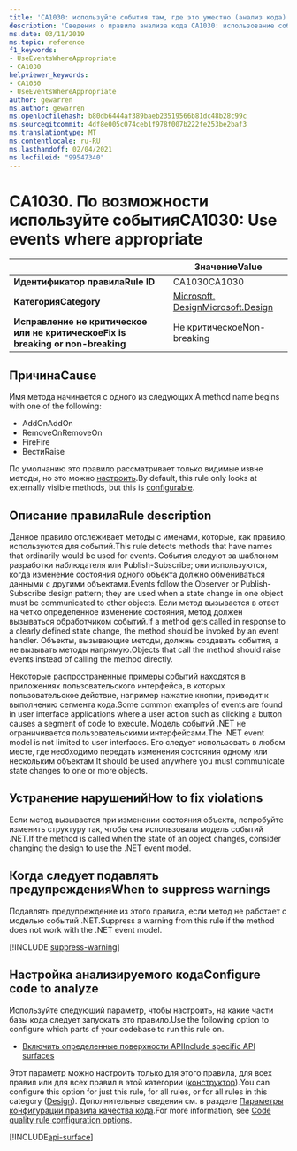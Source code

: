 ```yaml
---
title: 'CA1030: используйте события там, где это уместно (анализ кода)'
description: 'Сведения о правиле анализа кода CA1030: использование событий при необходимости'
ms.date: 03/11/2019
ms.topic: reference
f1_keywords:
- UseEventsWhereAppropriate
- CA1030
helpviewer_keywords:
- CA1030
- UseEventsWhereAppropriate
author: gewarren
ms.author: gewarren
ms.openlocfilehash: b80db6444af389baeb23519566b81dc48b28c99c
ms.sourcegitcommit: 4df8e005c074ceb1f978f007b222fe253be2baf3
ms.translationtype: MT
ms.contentlocale: ru-RU
ms.lasthandoff: 02/04/2021
ms.locfileid: "99547340"
---
```

# <a name="ca1030-use-events-where-appropriate"></a><span data-ttu-id="0c5ff-103">CA1030. По возможности используйте события</span><span class="sxs-lookup"><span data-stu-id="0c5ff-103">CA1030: Use events where appropriate</span></span>

| | <span data-ttu-id="0c5ff-104">Значение</span><span class="sxs-lookup"><span data-stu-id="0c5ff-104">Value</span></span> |
|-|-|
| <span data-ttu-id="0c5ff-105">**Идентификатор правила**</span><span class="sxs-lookup"><span data-stu-id="0c5ff-105">**Rule ID**</span></span> |<span data-ttu-id="0c5ff-106">CA1030</span><span class="sxs-lookup"><span data-stu-id="0c5ff-106">CA1030</span></span>|
| <span data-ttu-id="0c5ff-107">**Категория**</span><span class="sxs-lookup"><span data-stu-id="0c5ff-107">**Category**</span></span> |[<span data-ttu-id="0c5ff-108">Microsoft. Design</span><span class="sxs-lookup"><span data-stu-id="0c5ff-108">Microsoft.Design</span></span>](design-warnings.md)|
| <span data-ttu-id="0c5ff-109">**Исправление не критическое или не критическое**</span><span class="sxs-lookup"><span data-stu-id="0c5ff-109">**Fix is breaking or non-breaking**</span></span> |<span data-ttu-id="0c5ff-110">Не критическое</span><span class="sxs-lookup"><span data-stu-id="0c5ff-110">Non-breaking</span></span>|

## <a name="cause"></a><span data-ttu-id="0c5ff-111">Причина</span><span class="sxs-lookup"><span data-stu-id="0c5ff-111">Cause</span></span>

<span data-ttu-id="0c5ff-112">Имя метода начинается с одного из следующих:</span><span class="sxs-lookup"><span data-stu-id="0c5ff-112">A method name begins with one of the following:</span></span>

- <span data-ttu-id="0c5ff-113">AddOn</span><span class="sxs-lookup"><span data-stu-id="0c5ff-113">AddOn</span></span>
- <span data-ttu-id="0c5ff-114">RemoveOn</span><span class="sxs-lookup"><span data-stu-id="0c5ff-114">RemoveOn</span></span>
- <span data-ttu-id="0c5ff-115">Fire</span><span class="sxs-lookup"><span data-stu-id="0c5ff-115">Fire</span></span>
- <span data-ttu-id="0c5ff-116">Вести</span><span class="sxs-lookup"><span data-stu-id="0c5ff-116">Raise</span></span>

<span data-ttu-id="0c5ff-117">По умолчанию это правило рассматривает только видимые извне методы, но это можно [настроить](#configure-code-to-analyze).</span><span class="sxs-lookup"><span data-stu-id="0c5ff-117">By default, this rule only looks at externally visible methods, but this is [configurable](#configure-code-to-analyze).</span></span>

## <a name="rule-description"></a><span data-ttu-id="0c5ff-118">Описание правила</span><span class="sxs-lookup"><span data-stu-id="0c5ff-118">Rule description</span></span>

<span data-ttu-id="0c5ff-119">Данное правило отслеживает методы с именами, которые, как правило, используются для событий.</span><span class="sxs-lookup"><span data-stu-id="0c5ff-119">This rule detects methods that have names that ordinarily would be used for events.</span></span> <span data-ttu-id="0c5ff-120">События следуют за шаблоном разработки наблюдателя или Publish-Subscribe; они используются, когда изменение состояния одного объекта должно обмениваться данными с другими объектами.</span><span class="sxs-lookup"><span data-stu-id="0c5ff-120">Events follow the Observer or Publish-Subscribe design pattern; they are used when a state change in one object must be communicated to other objects.</span></span> <span data-ttu-id="0c5ff-121">Если метод вызывается в ответ на четко определенное изменение состояния, метод должен вызываться обработчиком событий.</span><span class="sxs-lookup"><span data-stu-id="0c5ff-121">If a method gets called in response to a clearly defined state change, the method should be invoked by an event handler.</span></span> <span data-ttu-id="0c5ff-122">Объекты, вызывающие методы, должны создавать события, а не вызывать методы напрямую.</span><span class="sxs-lookup"><span data-stu-id="0c5ff-122">Objects that call the method should raise events instead of calling the method directly.</span></span>

<span data-ttu-id="0c5ff-123">Некоторые распространенные примеры событий находятся в приложениях пользовательского интерфейса, в которых пользовательское действие, например нажатие кнопки, приводит к выполнению сегмента кода.</span><span class="sxs-lookup"><span data-stu-id="0c5ff-123">Some common examples of events are found in user interface applications where a user action such as clicking a button causes a segment of code to execute.</span></span> <span data-ttu-id="0c5ff-124">Модель событий .NET не ограничивается пользовательскими интерфейсами.</span><span class="sxs-lookup"><span data-stu-id="0c5ff-124">The .NET event model is not limited to user interfaces.</span></span> <span data-ttu-id="0c5ff-125">Его следует использовать в любом месте, где необходимо передать изменения состояния одному или нескольким объектам.</span><span class="sxs-lookup"><span data-stu-id="0c5ff-125">It should be used anywhere you must communicate state changes to one or more objects.</span></span>

## <a name="how-to-fix-violations"></a><span data-ttu-id="0c5ff-126">Устранение нарушений</span><span class="sxs-lookup"><span data-stu-id="0c5ff-126">How to fix violations</span></span>

<span data-ttu-id="0c5ff-127">Если метод вызывается при изменении состояния объекта, попробуйте изменить структуру так, чтобы она использовала модель событий .NET.</span><span class="sxs-lookup"><span data-stu-id="0c5ff-127">If the method is called when the state of an object changes, consider changing the design to use the .NET event model.</span></span>

## <a name="when-to-suppress-warnings"></a><span data-ttu-id="0c5ff-128">Когда следует подавлять предупреждения</span><span class="sxs-lookup"><span data-stu-id="0c5ff-128">When to suppress warnings</span></span>

<span data-ttu-id="0c5ff-129">Подавлять предупреждение из этого правила, если метод не работает с моделью событий .NET.</span><span class="sxs-lookup"><span data-stu-id="0c5ff-129">Suppress a warning from this rule if the method does not work with the .NET event model.</span></span>

[!INCLUDE [suppress-warning](../../../../includes/code-analysis/suppress-warning.md)]

## <a name="configure-code-to-analyze"></a><span data-ttu-id="0c5ff-130">Настройка анализируемого кода</span><span class="sxs-lookup"><span data-stu-id="0c5ff-130">Configure code to analyze</span></span>

<span data-ttu-id="0c5ff-131">Используйте следующий параметр, чтобы настроить, на какие части базы кода следует запускать это правило.</span><span class="sxs-lookup"><span data-stu-id="0c5ff-131">Use the following option to configure which parts of your codebase to run this rule on.</span></span>

- [<span data-ttu-id="0c5ff-132">Включить определенные поверхности API</span><span class="sxs-lookup"><span data-stu-id="0c5ff-132">Include specific API surfaces</span></span>](#include-specific-api-surfaces)

<span data-ttu-id="0c5ff-133">Этот параметр можно настроить только для этого правила, для всех правил или для всех правил в этой категории ([конструктор](design-warnings.md)).</span><span class="sxs-lookup"><span data-stu-id="0c5ff-133">You can configure this option for just this rule, for all rules, or for all rules in this category ([Design](design-warnings.md)).</span></span> <span data-ttu-id="0c5ff-134">Дополнительные сведения см. в разделе [Параметры конфигурации правила качества кода](../code-quality-rule-options.md).</span><span class="sxs-lookup"><span data-stu-id="0c5ff-134">For more information, see [Code quality rule configuration options](../code-quality-rule-options.md).</span></span>

[!INCLUDE[api-surface](~/includes/code-analysis/api-surface.md)]
